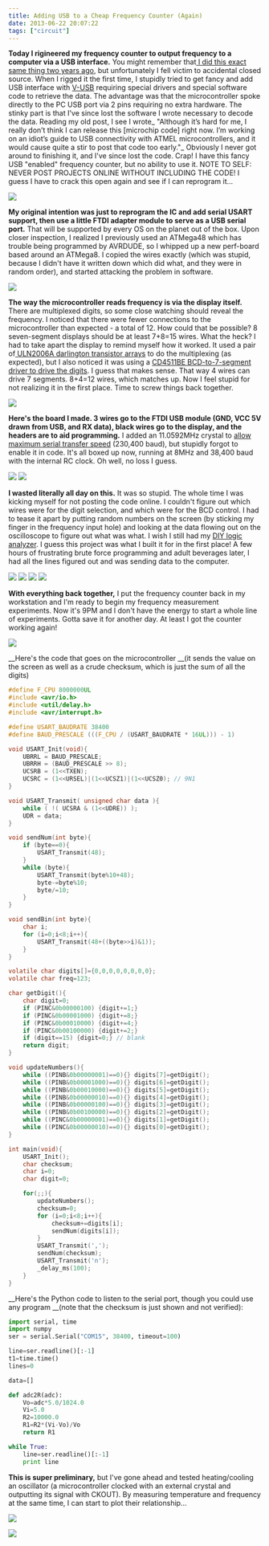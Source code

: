 ```yaml
---
title: Adding USB to a Cheap Frequency Counter (Again)
date: 2013-06-22 20:07:22
tags: ["circuit"]
---
```




__Today I rigineered my frequency counter to output frequency to a computer via a USB interface.__ You might remember that[ I did this exact same thing two years ago](http://www.swharden.com/blog/2011-07-11-aj4vd-arsenal-recently-expanded/), but unfortunately I fell victim to accidental closed source. When I rigged it the first time, I stupidly tried to get fancy and add USB interface with [V-USB](http://www.obdev.at/products/vusb/index.html) requiring special drivers and special software code to retrieve the data. The advantage was that the microcontroller spoke directly to the PC USB port via 2 pins requiring no extra hardware. The stinky part is that I've since lost the software I wrote necessary to decode the data. Reading my old post, I see I wrote_ "Although it’s hard for me, I really don’t think I can release this \[microchip code\] right now. I’m working on an idiot’s guide to USB connectivity with ATMEL microcontrollers, and it would cause quite a stir to post that code too early."_  Obviously I never got around to finishing it, and I've since lost the code. Crap! I have this fancy USB "enabled" frequency counter, but no ability to use it. NOTE TO SELF: NEVER POST PROJECTS ONLINE WITHOUT INCLUDING THE CODE! I guess I have to crack this open again and see if I can reprogram it...

<div class="text-center img-border">

![](https://swharden.com/static/2013/06/22/IMG_0285.jpg)

</div>

__My original intention was just to reprogram the IC and add serial USART support, then use a little FTDI adapter module to serve as a USB serial port.__ That will be supported by every OS on the planet out of the box.  Upon closer inspection, I realized I previously used an ATMega48 which has trouble being programmed by AVRDUDE, so I whipped up a new perf-board based around an ATMega8. I copied the wires exactly (which was stupid, because I didn't have it written down which did what, and they were in random order), and started attacking the problem in software.

<div class="text-center img-border">

![](https://swharden.com/static/2013/06/22/IMG_0283.jpg)

</div>

__The way the microcontroller reads frequency is via the display itself.__ There are multiplexed digits, so some close watching should reveal the frequency. I noticed that there were fewer connections to the microcontroller than expected - a total of 12. How could that be possible? 8 seven-segment displays should be at least 7+8=15 wires. What the heck? I had to take apart the display to remind myself how it worked. It used a pair of[ ULN2006A darlington transistor arrays](http://www.ti.com/lit/ds/symlink/uln2003a.pdf) to do the multiplexing (as expected), but I also noticed it was using a [CD4511BE BCD-to-7-segment driver to drive the digits](http://www.play.com.br/datasheet/CD4511.pdf). I guess that makes sense. That way 4 wires can drive 7 segments. 8+4=12 wires, which matches up. Now I feel stupid for not realizing it in the first place. Time to screw things back together.

<div class="text-center img-border">

![](https://swharden.com/static/2013/06/22/IMG_0288.jpg)

</div>

__Here's the board I made. 3 wires go to the FTDI USB module (GND, VCC 5V drawn from USB, and RX data), black wires go to the display, and the headers are to aid programming.__ I added an 11.0592MHz crystal to [allow maximum serial transfer speed](http://www.wormfood.net/avrbaudcalc.php) (230,400 baud), but stupidly forgot to enable it in code. It's all boxed up now, running at 8MHz and 38,400 baud with the internal RC clock. Oh well, no loss I guess.

<div class="text-center img-border">

![](https://swharden.com/static/2013/06/22/IMG_0291.jpg)
![](https://swharden.com/static/2013/06/22/IMG_0293.jpg)

</div>

__I wasted literally all day on this.__ It was so stupid. The whole time I was kicking myself for not posting the code online. I couldn't figure out which wires were for the digit selection, and which were for the BCD control. I had to tease it apart by putting random numbers on the screen (by sticking my finger in the frequency input hole) and looking at the data flowing out on the oscilloscope to figure out what was what. I wish I still had my [DIY logic analyzer](http://www.swharden.com/blog/2011-07-16-half-hearted-diy-logic-analyzer-works-a-little/). I guess this project was what I built it for in the first place! A few hours of frustrating brute force programming and adult beverages later, I had all the lines figured out and was sending data to the computer.

<div class="text-center img-border">

![](https://swharden.com/static/2013/06/22/IMG_0289.jpg)
![](https://swharden.com/static/2013/06/22/IMG_0287.jpg)
![](https://swharden.com/static/2013/06/22/IMG_0290.jpg)
![](https://swharden.com/static/2013/06/22/IMG_0288.jpg)

</div>

__With everything back together,__ I put the frequency counter back in my workstation and I'm ready to begin my frequency measurement experiments. Now it's 9PM and I don't have the energy to start a whole line of experiments. Gotta save it for another day. At least I got the counter working again!

<div class="text-center img-border">

![](https://swharden.com/static/2013/06/22/IMG_0296.jpg)

</div>

__Here's the code that goes on the microcontroller __(it sends the value on the screen as well as a crude checksum, which is just the sum of all the digits)

```c
#define F_CPU 8000000UL
#include <avr/io.h>
#include <util/delay.h>
#include <avr/interrupt.h>

#define USART_BAUDRATE 38400
#define BAUD_PRESCALE (((F_CPU / (USART_BAUDRATE * 16UL))) - 1)

void USART_Init(void){
    UBRRL = BAUD_PRESCALE;
    UBRRH = (BAUD_PRESCALE >> 8);
    UCSRB = (1<<TXEN);
    UCSRC = (1<<URSEL)|(1<<UCSZ1)|(1<<UCSZ0); // 9N1
}

void USART_Transmit( unsigned char data ){
    while ( !( UCSRA & (1<<UDRE)) );
    UDR = data;
}

void sendNum(int byte){
    if (byte==0){
        USART_Transmit(48);
    }
    while (byte){
        USART_Transmit(byte%10+48);
        byte-=byte%10;
        byte/=10;
    }
}

void sendBin(int byte){
    char i;
    for (i=0;i<8;i++){
        USART_Transmit(48+((byte>>i)&1));
    }
}

volatile char digits[]={0,0,0,0,0,0,0,0};
volatile char freq=123;

char getDigit(){
    char digit=0;
    if (PINC&0b00000100) {digit+=1;}
    if (PINC&0b00001000) {digit+=8;}
    if (PINC&0b00010000) {digit+=4;}
    if (PINC&0b00100000) {digit+=2;}
    if (digit==15) {digit=0;} // blank
    return digit;
}

void updateNumbers(){
    while ((PINB&0b00000001)==0){} digits[7]=getDigit();
    while ((PINB&0b00001000)==0){} digits[6]=getDigit();
    while ((PINB&0b00010000)==0){} digits[5]=getDigit();
    while ((PINB&0b00000010)==0){} digits[4]=getDigit();
    while ((PINB&0b00000100)==0){} digits[3]=getDigit();
    while ((PINB&0b00100000)==0){} digits[2]=getDigit();
    while ((PINC&0b00000001)==0){} digits[1]=getDigit();
    while ((PINC&0b00000010)==0){} digits[0]=getDigit();
}

int main(void){
    USART_Init();
    char checksum;
    char i=0;
    char digit=0;

    for(;;){
        updateNumbers();
        checksum=0;
        for (i=0;i<8;i++){
            checksum+=digits[i];
            sendNum(digits[i]);
        }
        USART_Transmit(',');
        sendNum(checksum);
        USART_Transmit('n');
        _delay_ms(100);
    }
}
```

__Here's the Python code to listen to the serial port, though you could use any program __(note that the checksum is just shown and not verified):

```python
import serial, time
import numpy
ser = serial.Serial("COM15", 38400, timeout=100)

line=ser.readline()[:-1]
t1=time.time()
lines=0

data=[]

def adc2R(adc):
    Vo=adc*5.0/1024.0
    Vi=5.0
    R2=10000.0
    R1=R2*(Vi-Vo)/Vo
    return R1

while True:
    line=ser.readline()[:-1]
    print line
```

__This is super preliminary,__ but I've gone ahead and tested heating/cooling an oscillator (a microcontroller clocked with an external crystal and outputting its signal with CKOUT). By measuring temperature and frequency at the same time, I can start to plot their relationship...

<div class="text-center img-border">

![](https://swharden.com/static/2013/06/22/photo-1-1.jpg)

</div>

<div class="text-center">

![](https://swharden.com/static/2013/06/22/tf.png)

</div>